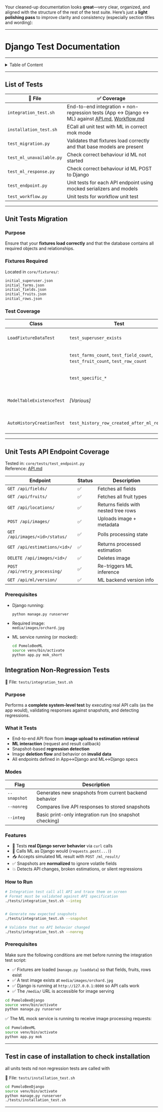 Your cleaned-up documentation looks **great**—very clear, organized, and aligned with the structure of the rest of the test suite. Here’s just a **light polishing pass** to improve clarity and consistency (especially section titles and wording):

---

# Django Test Documentation
---

<details>
<summary>Table of Content</summary>

<!-- TOC -->
- [Django Test Documentation](#django-test-documentation)
  - [List of Tests](#list-of-tests)
  - [Unit Tests Migration](#unit-tests-migration)
    - [Purpose](#purpose)
    - [Fixtures Required](#fixtures-required)
    - [Test Coverage](#test-coverage)
  - [Unit Tests API Endpoint Coverage](#unit-tests-api-endpoint-coverage)
    - [Prerequisites](#prerequisites)
  - [Integration Non-Regression Tests](#integration-non-regression-tests)
    - [Purpose](#purpose)
    - [What it Tests](#what-it-tests)
    - [Modes](#modes)
    - [Features](#features)
    - [How to Run](#how-to-run)
    - [Prerequisites](#prerequisites)
  - [Test in case of installation to check installation](#test-in-case-of-installation-to-check-installation)
<!-- TOC END -->

</details>

---

## List of Tests

| 📄 **File**                  | ✅ **Coverage**                                                                                                               |
|-----------------------------|-------------------------------------------------------------------------------------------------------------------------------|
| `integration_test.sh`   | End-to-end integration + non-regression tests (App ↔ Django ↔ ML) against [API.md](API.md), [Workflow.md](Workflow.md)       |
| `installation_test.sh`   | ECall all unit test with ML in correct mok mode   |                                                          |
| `test_migration.py`         | Validates that fixtures load correctly and that base models are present                                                       |
| `test_ml_unavailable.py`   | Check correct behaviour id ML not started                                                      |
| `test_ml_response.py`       | Check correct behaviour id ML POST to Django                                                    |
| `test_endpoint.py`          | Unit tests for each API endpoint using mocked serializers and models                                                 |
| `test_workflow.py`          | Unit tests for workflow unit test                                                     |

---

## Unit Tests Migration

### Purpose
Ensure that your **fixtures load correctly** and that the database contains all required objects and relationships.

### Fixtures Required
Located in `core/fixtures/`:
```bash
initial_superuser.json
initial_farms.json
initial_fields.json
initial_fruits.json
initial_rows.json
```

### Test Coverage

| **Class**                | **Test**                                 | **What It Verifies**                                             |
|--------------------------|-------------------------------------------|------------------------------------------------------------------|
| `LoadFixtureDataTest`   | `test_superuser_exists`                  | Superuser (`pomobee`) created correctly                         |
|                          | `test_farms_count`, `test_field_count`, `test_fruit_count`, `test_row_count` | Correct number of entries from fixtures          |
|                          | `test_specific_*`                        | Specific field, fruit, and row content                         |
| `ModelTableExistenceTest`|  *[Various]*                             | Tables like `ImageHistory`, `HistoryEstimation` exist and work  |
| `AutoHistoryCreationTest`| `test_history_row_created_after_ml_result` | Auto-history creation via signal logic                          |

---

## Unit Tests API Endpoint Coverage

Tested in: `core/tests/test_endpoint.py`  
Reference: [API.md](API.md)

| Endpoint                          | Status | Description                          |
|-----------------------------------|--------|--------------------------------------|
| `GET /api/fields/`                | ✅     | Fetches all fields                   |
| `GET /api/fruits/`                | ✅     | Fetches all fruit types              |
| `GET /api/locations/`             | ✅     | Returns fields with nested tree rows |
| `POST /api/images/`              | ✅     | Uploads image + metadata             |
| `GET /api/images/<id>/status/`   | ✅     | Polls processing state               |
| `GET /api/estimations/<id>/`     | ✅     | Returns processed estimation         |
| `DELETE /api/images/<id>/`       | ✅     | Deletes image                        |
| `POST /api/retry_processing/`    | ✅     | Re-triggers ML inference             |
| `GET /api/ml/version/`           | ✅     | ML backend version info              |

### Prerequisites

- Django running:  
  ```bash
  python manage.py runserver
  ```

- Required image:  
  `media/images/orchard.jpg`

- ML service running (or mocked):  
  ```bash
  cd PomoloBeeML
  source venv/bin/activate
  python app.py mok_short
  ```



## Integration Non-Regression Tests

📁 File: `tests/integration_test.sh`

### Purpose
Performs a **complete system-level test** by executing real API calls (as the app would), validating responses against snapshots, and detecting regressions.

### What it Tests

- End-to-end API flow from **image upload to estimation retrieval**
- **ML interaction** (request and result callback)
- Snapshot-based **regression detection**
- Image **deletion flow** and behavior on **invalid data**
- All endpoints defined in App↔Django and ML↔Django specs

### Modes

| Flag          | Description                                            |
|---------------|--------------------------------------------------------|
| `--snapshot`  | Generates new snapshots from current backend behavior  |
| `--nonreg`    | Compares live API responses to stored snapshots        |
| `--integ`     | Basic print-only integration run (no snapshot checking)|

### Features

- 🧪 Tests **real Django server behavior** via `curl` calls
- 🧠 Calls ML as Django would (`requests.post(...)`)
- 📥 Accepts simulated ML result with `POST /ml_result/`
- ✅ Snapshots are **normalized** to ignore volatile fields
- 💥 Detects API changes, broken estimations, or silent regressions

### How to Run

```bash
# Integration test call all API and trace them on screen
# Format must be validated against API specification
./tests/integration_test.sh --integ


# Generate new expected snapshots
./tests/integration_test.sh --snapshot

# Validate that no API behavior changed
./tests/integration_test.sh --nonreg
```

### Prerequisites

Make sure the following conditions are met before running the integration test script:

- ✅ Fixtures are loaded (`manage.py loaddata`) so that fields, fruits, rows exist
- ✅ A test image exists at `media/images/orchard.jpg`
- ✅ Django is running at `http://127.0.0.1:8000` so API calls work
- ✅ The `/media/` URL is accessible for image serving

```bash
cd PomoloBeeDjango
source venv/bin/activate
python manage.py runserver
```

✅ The ML mock service is running to receive image processing requests:

```bash
cd PomoloBeeML
source venv/bin/activate
python app.py mok
```
--- 
## Test in case of installation to check installation

all units tests nd non regression tests are called with 

📁 File: `tests/installation_test.sh`

```bash
cd PomoloBeeDjango
source venv/bin/activate
python manage.py runserver
./tests/installation_test.sh
```

---
